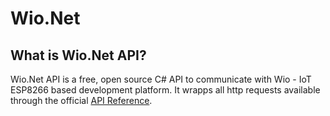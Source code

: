 Wio.Net
========================
What is Wio.Net API? 
------------
Wio.Net API is a free, open source C# API to communicate with Wio - IoT ESP8266 based development platform. It wrapps all http requests available through the official [API Reference](https://seeed-studio.github.io/Wio_Link/ ). 
